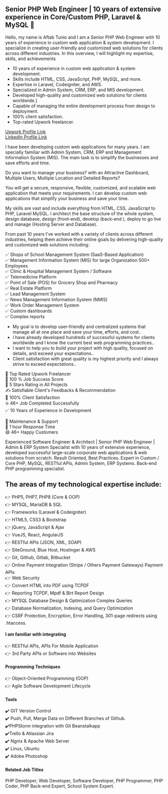 ## Senior PHP Web Engineer | 10 years of extensive experience in Core/Custom PHP, Laravel & MySQL 👋
Hello, my name is Aftab Tunio and I am a Senior PHP Web Engineer with 10 years of experience in custom web application & system development. I specialize in creating user-friendly and customized web solutions for clients across different industries. In this overview, I will highlight my expertise, skills, and achievements

 - 10 years of experience in custom web application & system development.
 - Skills include HTML, CSS, JavaScript, PHP, MySQL, and more.
 - Expertise in Laravel, Codeigniter, and AWS.
 - Specialized in Admin System, CRM, ERP, and MIS development.
 - Developed high-quality and customized web solutions for clients worldwide.]
 - Capable of managing the entire development process from design to deployment.
 - 100% client satisfaction.
 - Top-rated Upwork freelancer.

[Upwork Profile Link](https://www.upwork.com/freelancers/atunio) <br>
[LinkedIn Profile Link](https://www.linkedin.com/in/aftabtunio)

I have been developing custom web applications for many years. I am specially familiar with Admin System, CRM, ERP and Management Information System (MIS). The main task is to simplify the businesses and save efforts and time.

Do you want to manage your business? with an Attractive Dashboard, Multiple Users, Multiple Location and Detailed Reports?

You will get a secure, responsive, flexible, customized, and scalable web application that meets your requirements. I can develop custom web applications that simplify your business and save your time.

My skills are vast and include everything from HTML, CSS, JavaScript to PHP, Laravel MySQL. I architect the base structure of the whole system, design database, design (front-end), develop (back-end ), deploy to go live and manage (Hosting Server and Database).

From past 10 years I've worked with a variety of clients across different industries, helping them achieve their online goals by delivering high-quality and customized web solutions including:

✅ Shops of School Management System (SaaS-Based Application) <br>
✅ Management Information System (MIS) for large Organization 500+ Employees <br>
✅ Clinic & Hospital Management System / Software <br>
✅ Telemedicine Platform <br>
✅ Point of Sale (POS) for Grocery Shop and Pharmacy <br>
✅ Real Estate Platform <br>
✅ Lead Management System <br>
✅ News Management Information System (NMIS) <br>
✅ Work Order Management System <br>
✅ Custom dashboards <br>
✅ Complex reports 
  
 - My goal is to develop user-friendly and centralized systems that manage all at one place and save your time, efforts, and cost..
 - I have already developed hundreds of successful systems for clients worldwide and I know the current best web programming practices..
 - I want to help you to build your project with high quality, focused on details, and exceed your expectations..
 - Client satisfaction with great quality is my highest priority and I always strive to exceed expectations..

🥇 Top Rated Upwork Freelancer <br>
💯 100 % Job Success Score <br>
🏅 5 Stars Rating in All Projects <br>
✍ Satisfiable Client's Feedbacks & Recommendation <br>
💯 100% Client Satisfaction <br>
❇️ 46+ Job Completed Successfully <br>
✅ 10 Years of Experience in Development <br> <br>
🎯 Maintenance & Support <br>
🚀 1 hour Response Time <br>
😄 46+ Happy Customers 

Experienced Software Engineer & Architect | Senior PHP Web Engineer | Admin & ERP System Specialist with 10 years of extensive experience, developed successful large-scale corporate web applications & web solutions from scratch. Result Oriented, Best Practices. Expert in Custom / Core PHP, MySQL, RESTful APIs, Admin System, ERP Systems. Back-end PHP programming specialist.

## The areas of my technological expertise include: <br>
👉 PHP5, PHP7, PHP8 (Core & OOP) <br>
👉 MYSQL, MariaDB & SQL <br>
👉 Frameworks (Laravel & Codeigniter) <br>
👉 HTML5, CSS3 & Bootstrap <br>
👉 jQuery, JavaScript & Ajax <br>
👉 VueJS, React, AngularJS <br>
👉 RESTful APIs (JSON, XML, SOAP) <br>
👉 SiteGround, Blue Host, Hostinger & AWS <br>
👉 Git, Github, Gitlab, Bitbucket <br>
👉 Online Payment Integration (Stripe / Others Payment Gateways) Payment APIs <br>
👉 Web Security <br>
👉 Convert HTML into PDF using TCPDF <br>
👉 Reporting TCPDF, Mpdf & Birt Report Design <br>
👉 MYSQL Database Design & Optimization Complex Queries <br>
👉 Database Normalization, Indexing, and Query Optimization <br>
👉 CSRF Protection, Encryption, Error Handling, 301-page redirects using .htaccess. 

#### I am familiar with integrating<br>
👉 RESTful APIs, APIs For Mobile Application <br>
👉 3rd Party APIs or Software into Websites

#### Programming Techniques <br>
👉 Object-Oriented Programming (OOP) <br>
👉 Agile Software Development Lifecycle

#### Tools <br>
✔️ GIT Version Control <br>
✔️ Push, Pull, Merge Data on Different Branches of Github. <br>
✔️PHPStorm integration with Git Beanstalkapp <br>
✔️Trello & Atlassian Jira <br>
✔️ Ngnix & Apache Web Server <br>
✔️ Linux, Ubuntu <br>
✔️ Adobe Photoshop

#### Related Job Titles<br>
PHP Developer, Web Developer, Software Developer, PHP Programmer, PHP Coder, PHP Back-end Expert, School System Expert.

